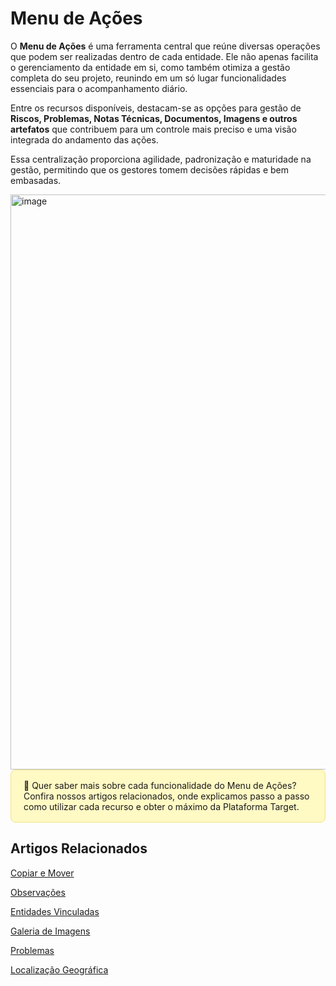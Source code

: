 # Menu de Ações

O **Menu de Ações** é uma ferramenta central que reúne diversas operações que podem ser realizadas dentro de cada entidade. Ele não apenas facilita o gerenciamento da entidade em si, como também otimiza a gestão completa do seu projeto, reunindo em um só lugar funcionalidades essenciais para o acompanhamento diário.

Entre os recursos disponíveis, destacam-se as opções para gestão de **Riscos, Problemas, Notas Técnicas, Documentos, Imagens e outros artefatos** que contribuem para um controle mais preciso e uma visão integrada do andamento das ações.

Essa centralização proporciona agilidade, padronização e maturidade na gestão, permitindo que os gestores tomem decisões rápidas e bem embasadas.

<img width="1902" height="920" alt="image" src="https://github.com/user-attachments/assets/4fb14098-9878-4e33-9f01-8f83b704b164" />

<div style="background:#FFF9C4; padding:16px 20px; border:1px solid #F3E38A; border-radius:8px;">
  <p style="margin:0;">
    🔎 Quer saber mais sobre cada funcionalidade do Menu de Ações? Confira nossos artigos relacionados, onde explicamos passo a passo como utilizar cada recurso e obter o máximo da Plataforma Target.
  </p>
</div>

## Artigos Relacionados

[Copiar e Mover](docs/3.2.1_Mover,_Copiar_Entidades.md)

[Observações](docs/3.2.2_Observações,_Notas_Técnicas.md)

[Entidades Vinculadas](docs/3.2.3_Entidades_Vinculadas.md)

[Galeria de Imagens](docs/3.2.4_Galeria_de_Imagens.md)

[Problemas](docs/3.4.6_Problemas.md)

[Localização Geográfica](docs/9.1_Localização_Geográfica_das_Entidades.md)

